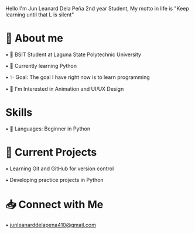 Hello I'm Jun Leanard Dela Peña 2nd year Student, My motto in life is "Keep learning until that L is silent"

# 🧒 About me

• 📌 BSIT Student at Laguna State Polytechnic University

• 🧠 Currently learning Python

• ✨ Goal: The goal I have right now is to learn programming 

• 🤔 I'm Interested in Animation and UI/UX Design

#  Skills

• 🌱 Languages: Beginner in Python 

# 📌 Current Projects

• Learning Git and GitHub for version control

• Developing practice projects in Python

# 📥 Connect with Me
• junleanarddelapena410@gmail.com
